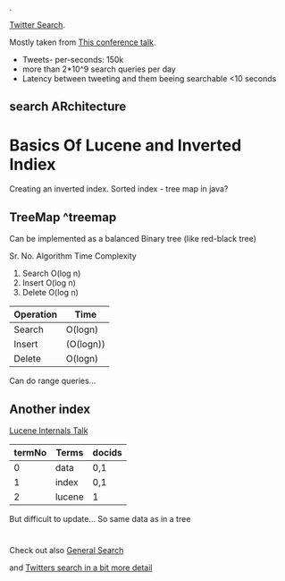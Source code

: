
.

[Twitter Search](https://docs.google.com/drawings/d/1qOdTbwsBYQ65XtxucVac01HI8a5yHMNB3i-mKD570XE/edit).

Mostly taken from [This conference talk](https://www.youtube.com/watch?v=KUmFJc3fFuM&ab_channel=Lucidworks).


* Tweets- per-seconds: 150k
* more than 2*10^9 search queries per day
* Latency between tweeting and them beeing searchable <10 seconds

## search ARchitecture



# Basics Of Lucene and Inverted Indiex

Creating an inverted index.
Sorted index - tree map in java?

## TreeMap ^treemap
Can be implemented as a  balanced Binary tree (like red-black tree)



Sr. No.	Algorithm	Time Complexity
1.	Search	O(log n)
2.	Insert	O(log n)
3.	Delete	O(log n)

Operation | Time |
---------|----------|
 Search | O(logn) | 
 Insert |(O(logn))  |
 Delete | O(logn)   |

Can do range queries...

## Another index

[Lucene Internals Talk](https://www.youtube.com/watch?v=T5RmMNDR5XI&ab_channel=LuceneSolrRevolution)

termNo | Terms | docids 
---------|----------|---------
 0 | data | 0,1
 1 | index | 0,1
 2 | lucene | 1


But difficult to update...
So same data as in a tree

# 
Check out also [General Search](https://app.excalidraw.com/s/1o3Skjxn05c/4C5rccysS5A)


and
[Twitters search in a bit more detail](https://app.excalidraw.com/s/1o3Skjxn05c/66MrgTm9HMM)